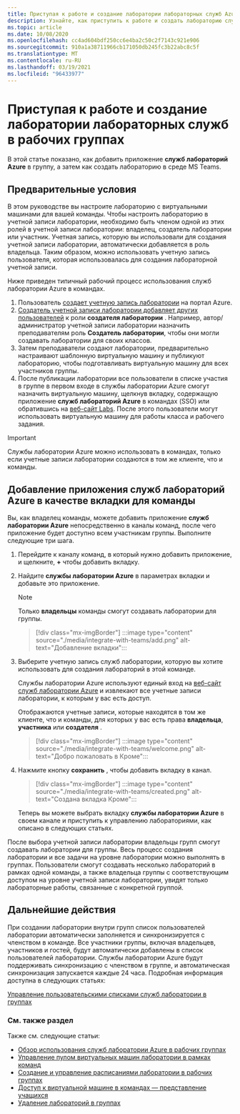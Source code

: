```yaml
---
title: Приступая к работе и создание лаборатории лабораторных служб Azure в группах
description: Узнайте, как приступить к работе и создать лабораторию служб лаборатории Azure в рамках групп.
ms.topic: article
ms.date: 10/08/2020
ms.openlocfilehash: cc4ad604bdf250cc6e4ba2c50c2f7143c921e906
ms.sourcegitcommit: 910a1a38711966cb171050db245fc3b22abc8c5f
ms.translationtype: MT
ms.contentlocale: ru-RU
ms.lasthandoff: 03/19/2021
ms.locfileid: "96433977"
---
```

# <a name="get-started-and-create-a-lab-services-lab-within-teams"></a>Приступая к работе и создание лаборатории лабораторных служб в рабочих группах

В этой статье показано, как добавить приложение **служб лабораторий Azure** в группу, а затем как создать лабораторию в среде MS Teams.

## <a name="prerequisites"></a>Предварительные условия

В этом руководстве вы настроите лабораторию с виртуальными машинами для вашей команды. Чтобы настроить лабораторию в учетной записи лаборатории, необходимо быть членом одной из этих ролей в учетной записи лаборатории: владелец, создатель лаборатории или участник. Учетная запись, которую вы использовали для создания учетной записи лаборатории, автоматически добавляется в роль владельца. Таким образом, можно использовать учетную запись пользователя, которая использовалась для создания лабораторной учетной записи.

Ниже приведен типичный рабочий процесс использования служб лаборатории Azure в командах.

1. Пользователь [создает учетную запись лаборатории](tutorial-setup-lab-account.md#create-a-lab-account) на портал Azure.
1. [Создатель учетной записи лаборатории добавляет других пользователей](tutorial-setup-lab-account.md#add-a-user-to-the-lab-creator-role) к роли **создателя лаборатории** . Например, автор/администратор учетной записи лаборатории назначить преподавателям роль **Создатель лаборатории**, чтобы они могли создавать лаборатории для своих классов.
1. Затем преподаватели создают лаборатории, предварительно настраивают шаблонную виртуальную машину и публикуют лабораторию, чтобы подготавливать виртуальную машину для всех участников группы.
1. После публикации лаборатории все пользователи в списке участия в группе в первом входе в службы лаборатории Azure смогут назначить виртуальную машину, щелкнув вкладку, содержащую приложение **служб лабораторий Azure** в командах (SSO) или обратившись на [веб-сайт Labs](https://labs.azure.com). После этого пользователи могут использовать виртуальную машину для работы класса и рабочего задания.

> [!IMPORTANT]
> Службы лаборатории Azure можно использовать в командах, только если учетные записи лаборатории создаются в том же клиенте, что и команды.

## <a name="add-azure-lab-services-app-as-a-tab-to-a-team"></a>Добавление приложения служб лабораторий Azure в качестве вкладки для команды

Вы, как владелец команды, можете добавить приложение **служб лаборатории Azure** непосредственно в каналы команд, после чего приложение будет доступно всем участникам группы. Выполните следующие три шага.

1. Перейдите к каналу команд, в который нужно добавить приложение, и щелкните, **+** чтобы добавить вкладку. 
1. Найдите **службы лаборатории Azure** в параметрах вкладки и добавьте это приложение. 

    > [!NOTE]
    > Только **владельцы** команды смогут создавать лаборатории для группы.

    > [!div class="mx-imgBorder"]
    > :::image type="content" source="./media/integrate-with-teams/add.png" alt-text="Добавление вкладки":::
1. Выберите учетную запись служб лаборатории, которую вы хотите использовать для создания лабораторий в этой команде. 

    Службы лаборатории Azure используют единый вход на [веб-сайт служб лаборатории Azure](https://labs.azure.com) и извлекают все учетные записи лаборатории, к которым у вас есть доступ. 

    Отображаются учетные записи, которые находятся в том же клиенте, что и команды, для которых у вас есть права **владельца**, **участника** или **создателя** . 

    > [!div class="mx-imgBorder"]
    > :::image type="content" source="./media/integrate-with-teams/welcome.png" alt-text="Добро пожаловать в Кроме":::
1. Нажмите кнопку **сохранить** , чтобы добавить вкладку в канал.

    > [!div class="mx-imgBorder"]
    > :::image type="content" source="./media/integrate-with-teams/created.png" alt-text="Создана вкладка Кроме":::

    Теперь вы можете выбрать вкладку **службы лаборатории Azure** в своем канале и приступить к управлению лабораториями, как описано в следующих статьях.

После выбора учетной записи лаборатории владельцы групп смогут создавать лаборатории для группы. Весь процесс создания лаборатории и все задачи на уровне лаборатории можно выполнять в группах. Пользователи смогут создавать несколько лабораторий в рамках одной команды, а также владельца группы с соответствующим доступом на уровне учетной записи лаборатории, увидят только лабораторные работы, связанные с конкретной группой.

## <a name="next-steps"></a>Дальнейшие действия

При создании лаборатории внутри групп список пользователей лаборатории автоматически заполняется и синхронизируется с членством в команде. Все участники группы, включая владельцев, участников и гостей, будут автоматически добавлены в список пользователей лаборатории. Службы лаборатории Azure будут поддерживать синхронизацию с членством в группе, и автоматическая синхронизация запускается каждые 24 часа. Подробная информация доступна в следующих статьях:

[Управление пользовательскими списками служб лаборатории в группах](how-to-manage-user-lists-within-teams.md)

### <a name="see-also"></a>См. также раздел

Также см. следующие статьи:

- [Обзор использования служб лаборатории Azure в рабочих группах](lab-services-within-teams-overview.md)
- [Управление пулом виртуальных машин лаборатории в рамках команд](how-to-manage-vm-pool-within-teams.md)
- [Создание и управление расписаниями лаборатории в рабочих группах](how-to-create-schedules-within-teams.md)
- [Доступ к виртуальной машине в командах — представление учащихся](how-to-access-vm-for-students-within-teams.md)
- [Удаление лабораторий в группах](how-to-delete-lab-within-teams.md)
